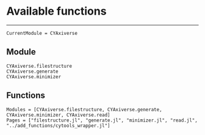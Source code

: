 # Available functions
---
```@meta
CurrentModule = CYAxiverse
```
## Module
```@docs
CYAxiverse.filestructure
CYAxiverse.generate
CYAxiverse.minimizer
```
## Functions
```@autodocs
Modules = [CYAxiverse.filestructure, CYAxiverse.generate, CYAxiverse.minimizer, CYAxiverse.read]
Pages = ["filestructure.jl", "generate.jl", "minimizer.jl", "read.jl", "../add_functions/cytools_wrapper.jl"]
```